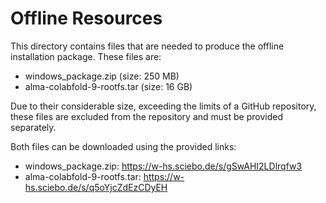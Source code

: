 # Offline Resources
This directory contains files that are needed to produce the offline
installation package.
These files are:
- windows_package.zip (size: 250 MB)
- alma-colabfold-9-rootfs.tar (size: 16 GB)

Due to their considerable size, exceeding the limits of a GitHub repository, 
these files are excluded from the repository and must be provided separately.

Both files can be downloaded using the provided links:
- windows_package.zip: https://w-hs.sciebo.de/s/gSwAHI2LDlrqfw3
- alma-colabfold-9-rootfs.tar: https://w-hs.sciebo.de/s/q5oYjcZdEzCDyEH
